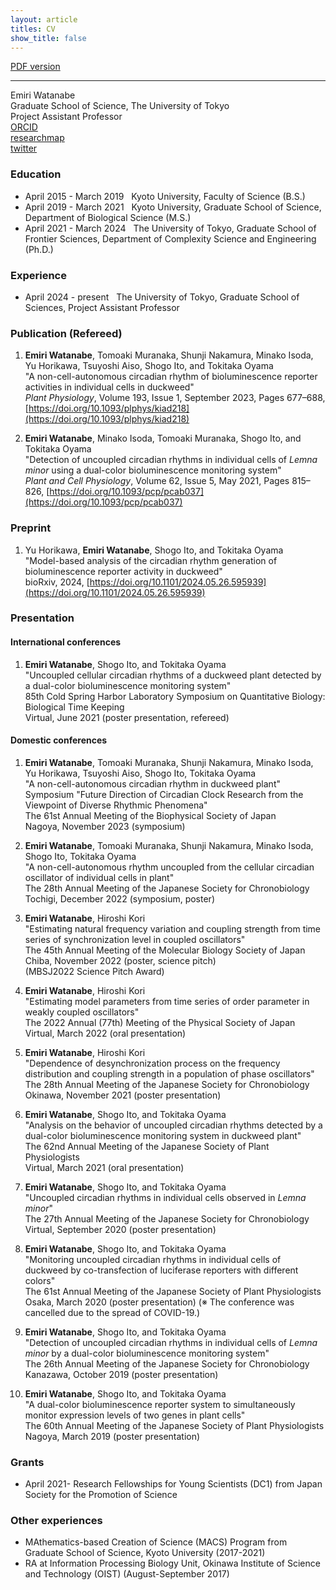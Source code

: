 ```yaml
---
layout: article
titles: CV
show_title: false
---
```


[PDF version](https://emiri-w.github.io/my-cv.pdf)

---

Emiri Watanabe  
Graduate School of Science, The University of Tokyo  
Project Assistant Professor  
[ORCID](https://orcid.org/0000-0002-8014-1115)  
[researchmap](https://researchmap.jp/emiriwatanabe)  
[twitter](https://twitter.com/EmiriWatanabe)  


### Education
- April 2015 - March 2019 &nbsp; Kyoto University, Faculty of Science (B.S.)
- April 2019 - March 2021 &nbsp; Kyoto University, Graduate School of Science, Department of Biological Science (M.S.)
- April 2021 - March 2024 &nbsp; The University of Tokyo, Graduate School of Frontier Sciences, Department of Complexity Science and Engineering (Ph.D.)

### Experience
- April 2024 - present &nbsp; The University of Tokyo, Graduate School of Sciences, Project Assistant Professor  

### Publication (Refereed)

1. **Emiri Watanabe**, Tomoaki Muranaka, Shunji Nakamura, Minako Isoda, Yu Horikawa, Tsuyoshi Aiso, Shogo Ito, and Tokitaka Oyama  
   "A non-cell-autonomous circadian rhythm of bioluminescence reporter activities in individual cells in duckweed"  
   *Plant Physiology*, Volume 193, Issue 1, September 2023, Pages 677–688, [https://doi.org/10.1093/plphys/kiad218](https://doi.org/10.1093/plphys/kiad218)  

1. **Emiri Watanabe**, Minako Isoda, Tomoaki Muranaka, Shogo Ito, and Tokitaka Oyama  
  "Detection of uncoupled circadian rhythms in individual cells of *Lemna minor* using a dual-color bioluminescence monitoring system"  
  *Plant and Cell Physiology*, Volume 62, Issue 5, May 2021, Pages 815–826, [https://doi.org/10.1093/pcp/pcab037](https://doi.org/10.1093/pcp/pcab037)
  
### Preprint

1. Yu Horikawa, **Emiri Watanabe**, Shogo Ito, and Tokitaka Oyama  
  "Model-based analysis of the circadian rhythm generation of bioluminescence reporter activity in duckweed"  
  bioRxiv, 2024, [https://doi.org/10.1101/2024.05.26.595939](https://doi.org/10.1101/2024.05.26.595939)

### Presentation
#### International conferences
1. **Emiri Watanabe**, Shogo Ito, and Tokitaka Oyama  
"Uncoupled cellular circadian rhythms of a duckweed plant detected by a dual-color bioluminescence monitoring system"  
85th Cold Spring Harbor Laboratory Symposium on Quantitative Biology: Biological Time Keeping  
Virtual, June 2021 (poster presentation, refereed)

#### Domestic conferences

1. **Emiri Watanabe**, Tomoaki Muranaka, Shunji Nakamura, Minako Isoda, Yu Horikawa, Tsuyoshi Aiso, Shogo Ito, Tokitaka Oyama  
"A non-cell-autonomous circadian rhythm in duckweed plant"  
Symposium "Future Direction of Circadian Clock Research from the Viewpoint of Diverse Rhythmic Phenomena"  
The 61st Annual Meeting of the Biophysical Society of Japan  
Nagoya, November 2023 (symposium)  

1. **Emiri Watanabe**, Tomoaki Muranaka, Shunji Nakamura, Minako Isoda, Shogo Ito, Tokitaka Oyama  
"A non-cell-autonomous rhythm uncoupled from the cellular circadian oscillator of individual cells in plant"  
The 28th Annual Meeting of the Japanese Society for Chronobiology  
Tochigi, December 2022 (symposium, poster)

1. **Emiri Watanabe**, Hiroshi Kori  
"Estimating natural frequency variation and coupling strength from time series of synchronization level in coupled oscillators"  
The 45th Annual Meeting of the Molecular Biology Society of Japan  
Chiba, November 2022 (poster, science pitch)  
(MBSJ2022 Science Pitch Award)  

1. **Emiri Watanabe**, Hiroshi Kori  
"Estimating model parameters from time series of order parameter in weakly coupled oscillators"  
The 2022 Annual (77th) Meeting of the Physical Society of Japan  
Virtual, March 2022 (oral presentation)  


1. **Emiri Watanabe**, Hiroshi Kori  
"Dependence of desynchronization process on the frequency distribution and coupling strength in a population of phase oscillators"  
The 28th Annual Meeting of the Japanese Society for Chronobiology  
Okinawa, November 2021 (poster presentation)  

1. **Emiri Watanabe**, Shogo Ito, and Tokitaka Oyama  
"Analysis on the behavior of uncoupled circadian rhythms detected by a dual-color bioluminescence monitoring system in duckweed plant"  
The 62nd Annual Meeting of the Japanese Society of Plant Physiologists  
Virtual, March 2021 (oral presentation)  

1. **Emiri Watanabe**, Shogo Ito, and Tokitaka Oyama  
"Uncoupled circadian rhythms in individual cells observed in *Lemna minor*"  
The 27th Annual Meeting of the Japanese Society for Chronobiology  
Virtual, September 2020 (poster presentation)  

1. **Emiri Watanabe**, Shogo Ito, and Tokitaka Oyama  
"Monitoring uncoupled circadian rhythms in individual cells of duckweed by co-transfection of luciferase reporters with different colors"  
The 61st Annual Meeting of the Japanese Society of Plant Physiologists  
Osaka, March 2020 (poster presentation)
(※ The conference was cancelled due to the spread of COVID-19.)  

1. **Emiri Watanabe**, Shogo Ito, and Tokitaka Oyama  
"Detection of uncoupled circadian rhythms in individual cells of *Lemna minor* by a dual-color bioluminescence monitoring system"   
The 26th Annual Meeting of the Japanese Society for Chronobiology  
Kanazawa, October 2019 (poster presentation)  


1. **Emiri Watanabe**, Shogo Ito, and Tokitaka Oyama  
"A dual-color bioluminescence reporter system to simultaneously monitor expression levels of two genes in plant cells"  
The 60th Annual Meeting of the Japanese Society of Plant Physiologists  
Nagoya, March 2019 (poster presentation)  




### Grants
- April 2021-  Research Fellowships for Young Scientists (DC1) from Japan Society for the Promotion of Science

### Other experiences
- MAthematics-based Creation of Science (MACS) Program from Graduate School of Science, Kyoto University (2017-2021)
- RA at Information Processing Biology Unit, Okinawa Institute of Science and Technology (OIST) (August-September 2017) 
